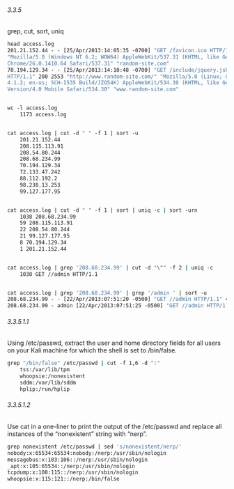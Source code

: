 
###### 3.3.5
grep, cut, sort, uniq

```bash
head access.log   
201.21.152.44 - - [25/Apr/2013:14:05:35 -0700] "GET /favicon.ico HTTP/1.1" 404 89 "-"   
"Mozilla/5.0 (Windows NT 6.2; WOW64) AppleWebKit/537.31 (KHTML, like Gecko)   
Chrome/26.0.1410.64 Safari/537.31" "random-site.com"   
70.194.129.34 - - [25/Apr/2013:14:10:48 -0700] "GET /include/jquery.jshowoff.min.js   
HTTP/1.1" 200 2553 "http://www.random-site.com/" "Mozilla/5.0 (Linux; U; Android   
4.1.2; en-us; SCH-I535 Build/JZO54K) AppleWebKit/534.30 (KHTML, like Gecko)   
Version/4.0 Mobile Safari/534.30" "www.random-site.com"


wc -l access.log   
	1173 access.log


cat access.log | cut -d " " -f 1 | sort -u   
	201.21.152.44   
	208.115.113.91   
	208.54.80.244   
	208.68.234.99   
	70.194.129.34   
	72.133.47.242   
	88.112.192.2   
	98.238.13.253   
	99.127.177.95


cat access.log | cut -d " " -f 1 | sort | uniq -c | sort -urn   
	1038 208.68.234.99   
	59 208.115.113.91   
	22 208.54.80.244   
	21 99.127.177.95   
	8 70.194.129.34   
	1 201.21.152.44


cat access.log | grep '208.68.234.99' | cut -d "\"" -f 2 | uniq -c   
	1038 GET //admin HTTP/1.1


cat access.log | grep '208.68.234.99' | grep '/admin ' | sort -u   
208.68.234.99 - - [22/Apr/2013:07:51:20 -0500] "GET //admin HTTP/1.1" 401 742 "-" "Teh Forest Lobster"   
208.68.234.99 - admin [22/Apr/2013:07:51:25 -0500] "GET //admin HTTP/1.1" 200 575 "-" "Teh Forest Lobster"
```



###### 3.3.5.1.1
Using /etc/passwd, extract the user and home directory fields for all users on your Kali machine for which the shell is set to /bin/false.

```bash
grep "/bin/false" /etc/passwd | cut -f 1,6 -d ":"  
	tss:/var/lib/tpm  
	whoopsie:/nonexistent  
	sddm:/var/lib/sddm  
	hplip:/run/hplip
```


###### 3.3.5.1.2
Use cat in a one-liner to print the output of the /etc/passwd and replace all instances of the “nonexistent” string with “nerp”.

```bash
grep nonexistent /etc/passwd | sed 's/nonexistent/nerp/'  
nobody:x:65534:65534:nobody:/nerp:/usr/sbin/nologin  
messagebus:x:103:106::/nerp:/usr/sbin/nologin  
_apt:x:105:65534::/nerp:/usr/sbin/nologin  
tcpdump:x:108:115::/nerp:/usr/sbin/nologin  
whoopsie:x:115:121::/nerp:/bin/false
```